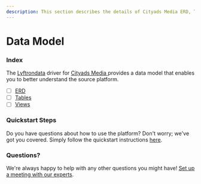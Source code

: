 ```yaml
---
description: This section describes the details of Cityads Media ERD, Tables, and Views.
---
```


# Data Model

### Index

The  [Lyftrondata](https://www.lyftrondata.com/) driver for [Cityads Media](https://www.lyftrondata.com/integration/cityads-media/)[ ](https://www.lyftrondata.com/integration/cityads-media/)provides a data model that enables you to better understand the source platform.

* [ ] [ERD](../../../marketing-analytics/cityads-media/data-model/erd.md)
* [ ] [Tables](../../../marketing-analytics/cityads-media/data-model/tables.md)
* [ ] [Views](../../../marketing-analytics/cityads-media/data-model/views.md)

### Quickstart Steps

Do you have questions about how to use the platform? Don't worry; we've got you covered. Simply follow the quickstart instructions [here](../../../../quickstart-steps.md).

### Questions? <a href="#questions" id="questions"></a>

We're always happy to help with any other questions you might have! [Set up a meeting with our experts](https://www.lyftrondata.com/book-a-meeting/).

